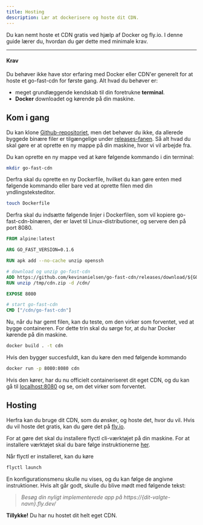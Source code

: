 ```yaml
---
title: Hosting
description: Lær at dockerisere og hoste dit CDN.
---
```


Du kan nemt hoste et CDN gratis ved hjælp af Docker og fly.io. I denne guide lærer du, hvordan du gør dette med minimale krav.

---

#### Krav

Du behøver ikke have stor erfaring med Docker eller CDN'er generelt for at hoste et go-fast-cdn for første gang. Alt hvad du behøver er:

- meget grundlæggende kendskab til din foretrukne **terminal**.
- **Docker** downloadet og kørende på din maskine.

## Kom i gang

Du kan klone [Github-repositoriet](https://github.com/kevinanielsen/go-fast-cdn), men det behøver du ikke, da allerede byggede binære filer er tilgængelige under [releases-fanen](https://github.com/kevinanielsen/go-fast-cdn/releases). Så alt hvad du skal gøre er at oprette en ny mappe på din maskine, hvor vi vil arbejde fra.

Du kan oprette en ny mappe ved at køre følgende kommando i din terminal:

```bash
mkdir go-fast-cdn
```

Derfra skal du oprette en ny Dockerfile, hvilket du kan gøre enten med følgende kommando eller bare ved at oprette filen med din yndlingsteksteditor.

```bash
touch Dockerfile
```

Derfra skal du indsætte følgende linjer i Dockerfilen, som vil kopiere go-fast-cdn-binæren, der er lavet til Linux-distributioner, og servere den på port 8080.

```dockerfile
FROM alpine:latest

ARG GO_FAST_VERSION=0.1.6

RUN apk add --no-cache unzip openssh

# download og unzip go-fast-cdn
ADD https://github.com/kevinanielsen/go-fast-cdn/releases/download/${GO_FAST_VERSION}/go-fast-cdn_${GO_FAST_VERSION}_linux_amd64.zip /tmp/cdn.zip
RUN unzip /tmp/cdn.zip -d /cdn/

EXPOSE 8080

# start go-fast-cdn
CMD ["/cdn/go-fast-cdn"]

```

Nu, når du har gemt filen, kan du teste, om den virker som forventet, ved at bygge containeren. For dette trin skal du sørge for, at du har Docker kørende på din maskine.

```bash
docker build . -t cdn
```

Hvis den bygger succesfuldt, kan du køre den med følgende kommando

```bash
docker run -p 8080:8080 cdn
```

Hvis den kører, har du nu officielt containeriseret dit eget CDN, og du kan gå til [localhost:8080](http://localhost:8080) og se, om det virker som forventet.

## Hosting

Herfra kan du bruge dit CDN, som du ønsker, og hoste det, hvor du vil. Hvis du vil hoste det gratis, kan du gøre det på [fly.io](https://fly.io/).

For at gøre det skal du installere flyctl cli-værktøjet på din maskine. For at installere værktøjet skal du bare følge instruktionerne [her](https://fly.io/docs/hands-on/install-flyctl/).

Når flyctl er installeret, kan du køre

```bash
flyctl launch
```

En konfigurationsmenu skulle nu vises, og du kan følge de angivne instruktioner. Hvis alt går godt, skulle du blive mødt med følgende tekst:

> _Besøg din nyligt implementerede app på https://{dit-valgte-navn}.fly.dev/_

**Tillykke!** Du har nu hostet dit helt eget CDN. 